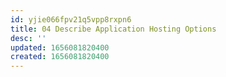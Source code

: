 ```yaml
---
id: yjie066fpv21q5vpp8rxpn6
title: 04 Describe Application Hosting Options
desc: ''
updated: 1656081820400
created: 1656081820400
---
```


